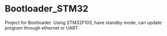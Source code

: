 # Bootloader_STM32
Project for Bootloader. Using STM32F103, have standby mode, can update program through ethernet or UART.
